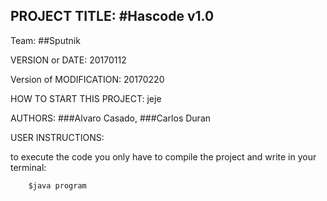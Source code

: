 
PROJECT TITLE: 
#Hascode v1.0
-------------------------------------------------
Team:
##Sputnik

VERSION or DATE: 20170112 

Version of MODIFICATION: 20170220

HOW TO START THIS PROJECT: jeje

AUTHORS: 
###Alvaro Casado, 
###Carlos Duran

USER INSTRUCTIONS:  

to execute the code you only have to compile the project and write in your terminal:

```shell
	$java program
```



